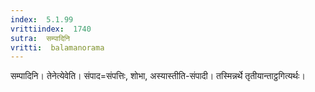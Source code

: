 ```yaml
---
index:  5.1.99
vrittiindex:  1740
sutra:  सम्पादिनि
vritti:  balamanorama 
---
```


सम्पादिनि। तेनेत्येवेति। संपाद=संपत्तिः, शोभा, अस्यास्तीति-संपादी। तस्मिन्नर्थे तृतीयान्ताट्ठगित्यर्थः।

